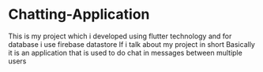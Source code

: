 # Chatting-Application
This is my project which i developed using flutter technology 
and for database i use firebase datastore
If i talk about my project in short 
Basically it is an application that is used to do chat in messages between multiple users

